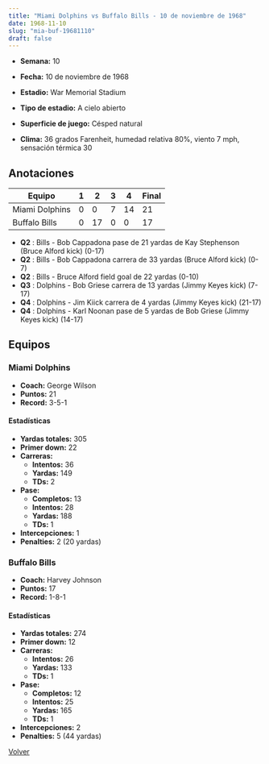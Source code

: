 ```yaml
---
title: "Miami Dolphins vs Buffalo Bills - 10 de noviembre de 1968"
date: 1968-11-10
slug: "mia-buf-19681110"
draft: false
---
```


* **Semana:** 10
* **Fecha:** 10 de noviembre de 1968

* **Estadio:** War Memorial Stadium
* **Tipo de estadio:** A cielo abierto
* **Superficie de juego:** Césped natural
* **Clima:** 36 grados Farenheit, humedad relativa 80%, viento 7 mph, sensación térmica 30





## Anotaciones
| Equipo | 1 | 2 | 3 | 4 | Final |
|--------|---|---|---|---|-------|
| Miami Dolphins  | 0 | 0 | 7 | 14  | 21 |
| Buffalo Bills  | 0 | 17 | 0 | 0  | 17 |
* **Q2** : Bills - Bob Cappadona pase de 21 yardas de Kay Stephenson (Bruce Alford kick) (0-17)
* **Q2** : Bills - Bob Cappadona carrera de 33 yardas (Bruce Alford kick) (0-7)
* **Q2** : Bills - Bruce Alford field goal de 22 yardas (0-10)
* **Q3** : Dolphins - Bob Griese carrera de 13 yardas (Jimmy Keyes kick) (7-17)
* **Q4** : Dolphins - Jim Kiick carrera de 4 yardas (Jimmy Keyes kick) (21-17)
* **Q4** : Dolphins - Karl Noonan pase de 5 yardas de Bob Griese (Jimmy Keyes kick) (14-17)


## Equipos


### Miami Dolphins
* **Coach:** George Wilson
* **Puntos:** 21
* **Record:** 3-5-1
#### Estadísticas
* **Yardas totales:** 305
* **Primer down:** 22
* **Carreras:**
  * **Intentos:** 36
  * **Yardas:** 149
  * **TDs:** 2
* **Pase:**
  * **Completos:** 13
  * **Intentos:** 28
  * **Yardas:** 188
  * **TDs:** 1
* **Intercepciones:** 1
* **Penalties:** 2 (20 yardas)

### Buffalo Bills
* **Coach:** Harvey Johnson
* **Puntos:** 17
* **Record:** 1-8-1
#### Estadísticas
* **Yardas totales:** 274
* **Primer down:** 12
* **Carreras:**
  * **Intentos:** 26
  * **Yardas:** 133
  * **TDs:** 1
* **Pase:**
  * **Completos:** 12
  * **Intentos:** 25
  * **Yardas:** 165
  * **TDs:** 1
* **Intercepciones:** 2
* **Penalties:** 5 (44 yardas)


[Volver](/historia/1968)
